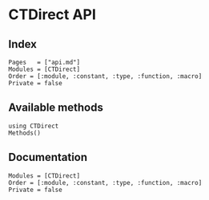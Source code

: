# CTDirect API

## Index

```@index
Pages   = ["api.md"]
Modules = [CTDirect]
Order = [:module, :constant, :type, :function, :macro]
Private = false
```

## Available methods

```@example
using CTDirect
Methods()
```

## Documentation

```@autodocs
Modules = [CTDirect]
Order = [:module, :constant, :type, :function, :macro]
Private = false
```
